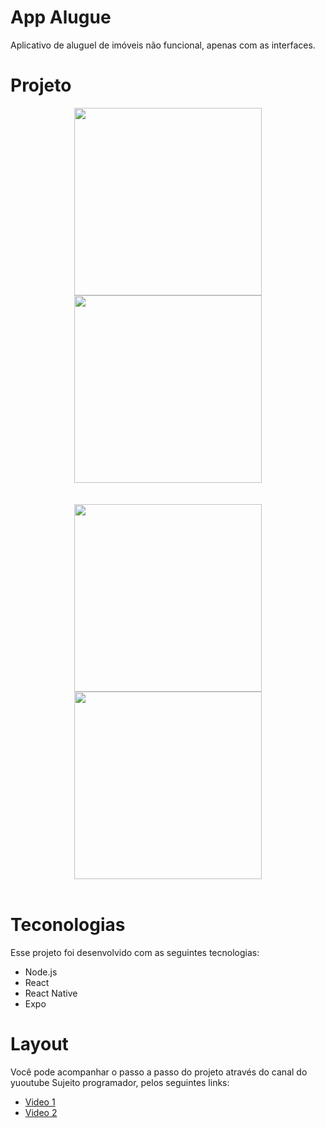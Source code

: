 # App Alugue
 Aplicativo de aluguel de imóveis não funcional, apenas com as interfaces.
 
 
 
 # Projeto
 <div align="center">
  <div style="display='flex'">
   <img flex='40%' src="https://user-images.githubusercontent.com/78910882/143682269-67b9f511-3f42-412d-8d38-749c59955919.jpeg" width="300"/>
   <img flex='40%' src="https://user-images.githubusercontent.com/78910882/143682265-538c9544-a727-4797-9d91-c3107add927d.jpeg" width="300"/>
  </div>
  <br> <br>
  <div style="display='flex'">
   <img flex='40%' src="https://user-images.githubusercontent.com/78910882/143682289-b3d2155f-ac25-425b-9c96-251d7b3264b7.jpeg" width="300"/>
   <img flex='40%' src="https://user-images.githubusercontent.com/78910882/143682290-95d062d6-3af0-4703-a95b-ab9c95087d9c.jpeg" width="300"/>
  </div>
 </div>
 <br>
                       
                       
# Teconologias
Esse projeto foi desenvolvido com as seguintes tecnologias:

- Node.js
- React
- React Native
- Expo



# Layout
Você pode acompanhar o passo a passo do projeto através do canal do yuoutube Sujeito programador, pelos seguintes links:
- [Video 1](https://www.youtube.com/watch?v=cYz4bVvfPVk)
- [Video 2](https://www.youtube.com/watch?v=CsZbi6kXXxE)
